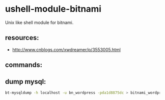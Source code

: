 # ushell-module-bitnami
Unix like shell module for bitnami.

## resources:
+ http://www.cnblogs.com/xwdreamer/p/3553005.html
## commands:


## dump mysql:
```bash
bt-mysqldump -h localhost -u bn_wordpress -pda1d8875dc > bitnami_wordpress2016-10-21.sql;
```
